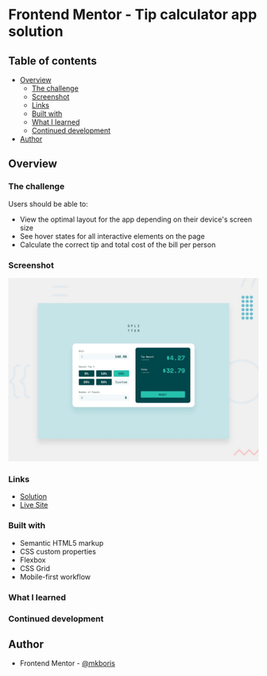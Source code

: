 # Frontend Mentor - Tip calculator app solution

## Table of contents

- [Overview](#overview)
  - [The challenge](#the-challenge)
  - [Screenshot](#screenshot)
  - [Links](#links)
  - [Built with](#built-with)
  - [What I learned](#what-i-learned)
  - [Continued development](#continued-development)
- [Author](#author)

## Overview

### The challenge

Users should be able to:

- View the optimal layout for the app depending on their device's screen size
- See hover states for all interactive elements on the page
- Calculate the correct tip and total cost of the bill per person

### Screenshot

![](./design/desktop-preview.jpg)

### Links

- [Solution]()
- [Live Site]()

### Built with

- Semantic HTML5 markup
- CSS custom properties
- Flexbox
- CSS Grid
- Mobile-first workflow

### What I learned

### Continued development

## Author

- Frontend Mentor - [@mkboris](https://www.frontendmentor.io/profile/mkboris)

